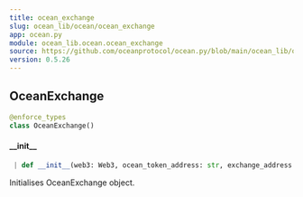 ```yaml
---
title: ocean_exchange
slug: ocean_lib/ocean/ocean_exchange
app: ocean.py
module: ocean_lib.ocean.ocean_exchange
source: https://github.com/oceanprotocol/ocean.py/blob/main/ocean_lib/ocean/ocean_exchange.py
version: 0.5.26
---
```

## OceanExchange

```python
@enforce_types
class OceanExchange()
```

#### \_\_init\_\_

```python
 | def __init__(web3: Web3, ocean_token_address: str, exchange_address: str, config: Config)
```

Initialises OceanExchange object.

